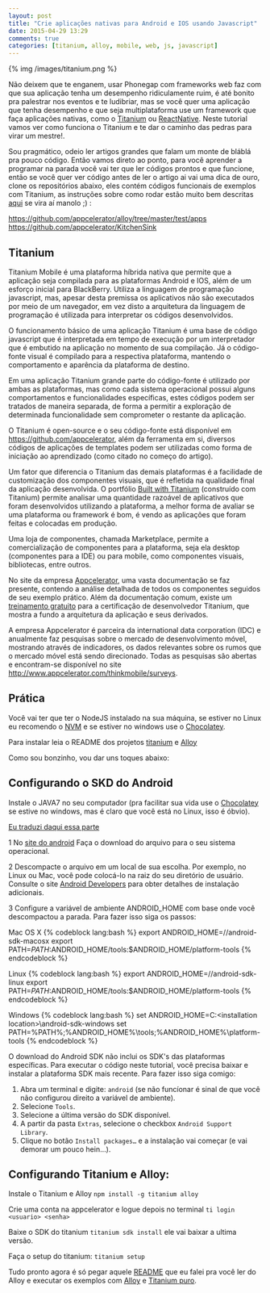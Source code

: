 ```yaml
---
layout: post
title: "Crie aplicações nativas para Android e IOS usando Javascript"
date: 2015-04-29 13:29
comments: true
categories: [titanium, alloy, mobile, web, js, javascript]
---
```


{% img /images/titanium.png %}

Não deixem que te enganem, usar Phonegap com frameworks web faz com que sua aplicação tenha um desempenho ridiculamente ruim, é até bonito pra palestrar nos eventos e te ludibriar, mas se você quer uma aplicação que tenha desempenho e que seja multiplataforma use um framework que faça aplicações nativas, como o [Titanium](http://www.appcelerator.com/product/) ou [ReactNative](https://facebook.github.io/react-native/). Neste tutorial vamos ver como funciona o Titanium e te dar o caminho das pedras para virar um mestre!.

<!-- more -->

Sou pragmático, odeio ler artigos grandes que falam um monte de bláblá pra pouco código. Então vamos direto ao ponto, para você aprender a programar na parada você vai ter que ler códigos prontos e que funcione, então se você quer ver código antes de ler o artigo ai vai uma dica de ouro, clone os repositórios abaixo, eles contém códigos funcionais de exemplos com Titanium, as instruções sobre como rodar estão muito bem descritas [aqui](https://github.com/appcelerator/alloy#getting-started) se vira aí manolo ;) :

https://github.com/appcelerator/alloy/tree/master/test/apps
https://github.com/appcelerator/KitchenSink

## Titanium 

Titanium Mobile é uma plataforma híbrida nativa que permite que a aplicação seja compilada para as plataformas Android e IOS, além de um esforço inicial para BlackBerry. Utiliza a linguagem de programação javascript, mas, apesar desta premissa os aplicativos não são executados por meio de um navegador, em vez disto a arquitetura da linguagem de programação é utilizada para interpretar os códigos desenvolvidos.

O funcionamento básico de uma aplicação Titanium é uma base de código javascript que é interpretada em tempo de execução por um interpretador que é embutido na aplicação no momento de sua compilação. Já o código-fonte visual é compilado para a respectiva plataforma, mantendo o comportamento e aparência da plataforma de destino.

Em uma aplicação Titanium grande parte do código-fonte é utilizado por ambas as plataformas, mas como cada sistema operacional possui alguns comportamentos e funcionalidades específicas, estes códigos podem ser tratados de maneira separada, de forma a permitir a exploração de determinada funcionalidade sem comprometer o restante da aplicação.

O Titanium é open-source e o seu código-fonte está disponível em https://github.com/appcelerator, além da ferramenta em si, diversos códigos de aplicações de templates podem ser utilizadas como forma de iniciação ao aprendizado (como citado no começo do artigo).

Um fator que diferencia o Titanium das demais plataformas é a facilidade de customização dos componentes visuais, que é refletida na qualidade final da aplicação desenvolvida.  O portfólio  [Built with Titanium](http://www.builtwithtitanium.com/) (construído com Titanium) permite analisar uma quantidade razoável de aplicativos que foram desenvolvidos utilizando a plataforma, a melhor forma de avaliar se uma plataforma ou framework é bom, é vendo as aplicações que foram feitas e colocadas em produção.

Uma loja de componentes, chamada Marketplace, permite a comercialização de componentes para a plataforma, seja ela desktop (componentes para a IDE) ou para mobile, como componentes visuais, bibliotecas, entre outros.

No site da empresa [Appcelerator](http://www.appcelerator.com/developers), uma vasta documentação se faz presente, contendo a análise detalhada de todos os componentes seguidos de seu exemplo prático. Além da documentação comum, existe um [treinamento gratuito](https://university.appcelerator.com/) para a certificação de desenvolvedor Titanium, que mostra a fundo a arquitetura da aplicação e seus derivados.

A empresa Appcelerator é parceira da international data corporation (IDC) e anualmente faz pesquisas sobre o mercado de desenvolvimento móvel, mostrando através de indicadores, os dados relevantes sobre os rumos que o mercado móvel está sendo direcionado. Todas as pesquisas são abertas e encontram-se disponível no site http://www.appcelerator.com/thinkmobile/surveys.

## Prática

Você vai ter que ter o NodeJS instalado na sua máquina, se estiver no Linux eu recomendo o [NVM](https://github.com/creationix/nvm) e se estiver no windows use o [Chocolatey](http://pauloluan.github.io/blog/blog/2015/04/28/apt-get-no-windows/).

Para instalar leia o README dos projetos [titanium](https://github.com/appcelerator/titanium/blob/master/README.md) e [Alloy](https://github.com/appcelerator/alloy/blob/master/README.md)

Como sou bonzinho, vou dar uns toques abaixo:

## Configurando o SKD do Android

Instale o JAVA7 no seu computador (pra facilitar sua vida use o [Chocolatey](http://pauloluan.github.io/blog/blog/2015/04/28/apt-get-no-windows/) se estive no windows, mas é claro que você está no Linux, isso é óbvio).

[Eu traduzi daqui essa parte](https://spring.io/guides/gs/android/)

1 No [site do android](http://developer.android.com/sdk/index.html) Faça o download do arquivo para o seu sistema operacional.

2 Descompacte o arquivo em um local de sua escolha. Por exemplo, no Linux ou Mac, você pode colocá-lo na raiz do seu diretório de usuário. Consulte o site [Android Developers](http://developer.android.com/sdk/installing/index.html) para obter detalhes de instalação adicionais.

3 Configure a variável de ambiente ANDROID_HOME com base onde você descompactou a parada. Para fazer isso siga os passos:

Mac OS X
{% codeblock lang:bash %}
  export ANDROID_HOME=/<installation location>/android-sdk-macosx
  export PATH=${PATH}:$ANDROID_HOME/tools:$ANDROID_HOME/platform-tools
{% endcodeblock %}

Linux
{% codeblock lang:bash %}
  export ANDROID_HOME=/<installation location>/android-sdk-linux
  export PATH=${PATH}:$ANDROID_HOME/tools:$ANDROID_HOME/platform-tools
{% endcodeblock %}

Windows
{% codeblock lang:bash %}
  set ANDROID_HOME=C:\<installation location>\android-sdk-windows
  set PATH=%PATH%;%ANDROID_HOME%\tools;%ANDROID_HOME%\platform-tools
{% endcodeblock %}

O download do Android SDK não inclui os SDK's das plataformas específicas. Para executar o código neste tutorial, você precisa baixar e instalar a plataforma SDK mais recente. Para fazer isso siga comigo:

1. Abra um terminal e digite: `android` (se não funcíonar é sinal de que você não configurou direito a variável de ambiente).
2. Selecione `Tools`.
3. Selecione a última versão do SDK disponível.
4. A partir da pasta `Extras`, selecione o checkbox `Android Support Library`.
5. Clique no botão `Install packages…` e a instalação vai começar (e vai demorar um pouco hein...).

## Configurando Titanium e Alloy:

Instale o Titanium e Alloy `npm install -g titanium alloy` 

Crie uma conta na appcelerator e logue depois no terminal `ti login <usuario> <senha>`

Baixe o SDK do titanium `titanium sdk install` ele vai baixar a ultima versão.

Faça o setup do titanium: `titanium setup` 

Tudo pronto agora é só pegar aquele [README](https://github.com/appcelerator/alloy#getting-started) que eu falei pra você ler do Alloy e executar os exemplos com [Alloy](https://github.com/appcelerator/alloy/tree/master/test/apps) e [Titanium puro](https://github.com/appcelerator/KitchenSink).

